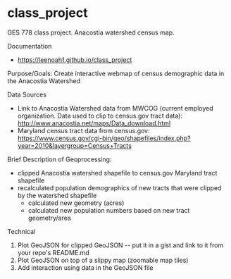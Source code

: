 # class_project
GES 778 class project. Anacostia watershed census map.

Documentation
- https://leenoah1.github.io/class_project

Purpose/Goals: Create interactive webmap of census demographic data in the Anacostia Watershed

Data Sources
- Link to Anacostia Watershed data from MWCOG (current employed organization.  Data used to clip to census.gov tract data): http://www.anacostia.net/maps/Data_download.html
- Maryland census tract data from census.gov: https://www.census.gov/cgi-bin/geo/shapefiles/index.php?year=2010&layergroup=Census+Tracts

Brief Description of Geoprocessing:
- clipped Anacostia watershed shapefile to census.gov Maryland tract shapefile
- recalculated population demographics of new tracts that were clipped by the watershed shapefile 
    - calculated new geometry (acres)
    - calculated new population numbers based on new tract geometry/area
    
    
Technical

1. Plot GeoJSON for clipped GeoJSON -- put it in a gist and link to it from your repo's README.md
2. Plot GeoJSON on top of a slippy map (zoomable map tiles)
3. Add interaction using data in the GeoJSON file












